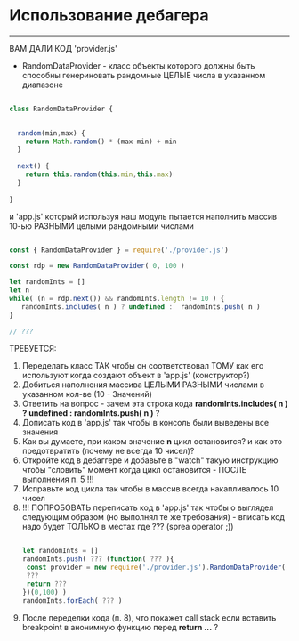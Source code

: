 # Использование дебагера

---

ВАМ ДАЛИ КОД 'provider.js'

* RandomDataProvider - класс объекты которого должны быть способны генериновать рандомные ЦЕЛЫЕ числа в указанном диапазоне

```js

class RandomDataProvider {

  
  random(min,max) {
    return Math.random() * (max-min) + min
  }
  
  next() {
    return this.random(this.min,this.max)
  }
  
}

```

и 'app.js' который используя наш модуль пытается наполнить массив 10-ью РАЗНЫМИ целыми рандомными числами

```js

const { RandomDataProvider } = require('./provider.js')

const rdp = new RandomDataProvider( 0, 100 ) 

let randomInts = [] 
let n
while( (n = rdp.next()) && randomInts.length != 10 ) {
   randomInts.includes( n ) ? undefined :  randomInts.push( n )
}

// ???

```

ТРЕБУЕТСЯ:
 1. Переделать класс ТАК чтобы он соответствовал ТОМУ как его используют когда создают объект в 'app.js' (конструктор?)
 2. Добиться наполнения массива ЦЕЛЫМИ РАЗНЫМИ числами в указанном кол-ве (10 - Значений)
 3. Ответить на вопрос - зачем эта строка кода  **randomInts.includes( n ) ? undefined :  randomInts.push( n )** ?
 4. Дописать код в 'app.js' так чтобы в консоль были выведены все значения
 5. Как вы думаете, при каком значение **n** цикл остановится? и как это предотвратить (почему не всегда 10 чисел)?
 6. Откройте код в дебаггере и добавьте в "watch" такую инструкцию чтобы "словить" момент когда цикл остановится - ПОСЛЕ выполнения п. 5 !!!
 7. Исправьте код цикла так чтобы в массив всегда накапливалось 10 чисел
 8. !!! ПОПРОБОВАТЬ переписать код  в 'app.js' так чтобы о выглядел следующим образом (но выполнял те же требования) - вписать код надо будет ТОЛЬКО в местах где ??? (sprea operator ;))
     ```js
   
    let randomInts = [] 
    randomInts.push( ??? (function( ??? ){
      const provider = new require('./provider.js').RandomDataProvider( ???, ??? ) 
      ??? 
      return ???
    })(0,100) )
    randomInts.forEach( ??? )
    
    ```
 9. После переделки кода (п. 8), что покажет call stack если вставить breakpoint в анонимную функцию перед **return ...** ?
